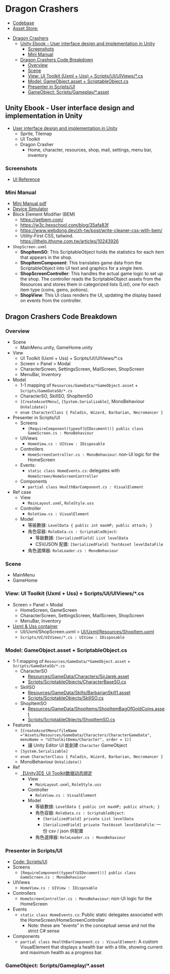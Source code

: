 # Dragon Crashers

- [Codebase](https://github.com/androchentw/unity-tutorial-projects/tree/main/dragon-crashers/Assets)
- [Asset Store:](https://assetstore.unity.com/packages/essentials/tutorial-projects/dragon-crashers-ui-toolkit-sample-project-231178)

<!-- TOC -->
* [Dragon Crashers](#dragon-crashers)
  * [Unity Ebook - User interface design and implementation in Unity](#unity-ebook---user-interface-design-and-implementation-in-unity)
    * [Screenshots](#screenshots)
    * [Mini Manual](#mini-manual)
  * [Dragon Crashers Code Breakdown](#dragon-crashers-code-breakdown)
    * [Overview](#overview)
    * [Scene](#scene)
    * [View: UI Toolkit (Uxml + Uss) + Scripts/UI/UIViews/*.cs](#view-ui-toolkit-uxml--uss--scriptsuiuiviewscs)
    * [Model: GameObject.asset + ScriptableObject.cs](#model-gameobjectasset--scriptableobjectcs)
    * [Presenter in Scripts/UI](#presenter-in-scriptsui)
    * [GameObject: Scripts/Gameplay/*.asset](#gameobject-scriptsgameplayasset)
<!-- TOC -->

## Unity Ebook - User interface design and implementation in Unity

- [User interface design and implementation in Unity](https://unity.com/resources/user-interface-design-and-implementation-in-unity)
  - Sprite, Tilemap
  - UI Toolkit
  - Dragon Crasher
    - Home, character, resources, shop, mail, settings, menu bar, inventory

### Screenshots

- [UI Reference](https://github.com/androchentw/unity-tutorial-projects/blob/main/dragon-crashers/Assets/UI/Reference/0%20home-screen.jpg)

### Mini Manual

- [Mini Manual pdf](https://github.com/androchentw/unity-tutorial-projects/blob/main/dragon-crashers/Assets/Documentation/Mini%20manual%20for%20UI%20TK-DG_%20pdf.pdf)
- [Device Simulator](https://docs.unity3d.com/Packages/com.unity.device-simulator@3.0/manual/index.html)
- Block Element Modifier (BEM)
  - https://getbem.com/
  - https://w3c.hexschool.com/blog/35afa83f
  - https://www.webdong.dev/zh-tw/post/write-cleaner-css-with-bem/
  - Utility-First CSS, tailwind. https://ithelp.ithome.com.tw/articles/10243926
- `ShopScreen.uxml`
  - **ShopItemSO**: This ScriptableObject holds the statistics for each item that appears in the shop.
  - **ShopItemComponent**: This translates game data from the ScriptableObject into UI text and graphics for a single item.
  - **ShopScreenController**: This handles the actual game logic to set up the shop. The controller reads the ScriptableObject assets from the Resources and stores them in categorized lists (List), one for each item type (coins, gems, potions).
  - **ShopView**: This UI class renders the UI, updating the display based on events from the controller.

## Dragon Crashers Code Breakdown

### Overview

- Scene
  - MainMenu.unity, GameHome.unity
- View
  - UI Toolkit (Uxml + Uss) + Scripts/UI/UIViews/*.cs
  - Screen > Panel > Modal
  - CharacterScreen, SettingsScreen, MailScreen, ShopScreen
  - MenuBar, Inventory
- Model
  - 1-1 mapping of `Resources/GameData/*GameObject.asset` + `Scripts/GameDataSO/*.cs`
  - CharacterSO, SkillSO, ShopItemSO
  - `[CreateAssetMenu]`, `[System.Serializable]`, MonoBehaviour `OnValidate()`
  - `enum CharacterClass { Paladin, Wizard, Barbarian, Necromancer }`
- Presenter in Scripts/UI
  - Screens
    - `[RequireComponent(typeof(UIDocument))] public class GameScreen.cs : MonoBehaviour`
  - UIViews
    - `HomeView.cs : UIView : IDisposable`
  - Controllers
    - `HomeScreenController.cs : MonoBehaviour`: non-UI logic for the HomeScreen
  - Events:
    - `static class HomeEvents.cs`: delegates with `HomeScreen/HomeScreenController`
  - Components
    - `partial class HealthBarComponent.cs : VisualElement`
- Ref case
  - View
    - `MainLayout.uxml`, `RoleStyle.uss`
  - Controller
    - `RoleView.cs : VisualElement`
  - Model
    - 等級數據: `LevelData { public int maxHP; public attack; } `
    - 角色容器: `RoleData.cs : ScriptableObject`:
      - 等級數據: `[SerializedField] List levelData`
      - CSV/JSON 配置: `[SerializedField] TextAsset levelDataFile`
    - 角色選擇器: `RoleLoader.cs : MonoBehaviour`

### Scene

- MainMenu
- GameHome

### View: UI Toolkit (Uxml + Uss) + Scripts/UI/UIViews/*.cs

- Screen > Panel > Modal
  - HomeScreen, GameScreen
  - CharacterScreen, SettingsScreen, MailScreen, ShopScreen
  - MenuBar, Inventory
- [Uxml & Uss container](https://github.com/androchentw/unity-tutorial-projects/blob/main/dragon-crashers/Assets/UI/Uxml/HomeScreen.uxml)
  - UI/Uxml/ShopScreen.uxml > [UI/Uxml/Resources/ShopItem.uxml](https://github.com/androchentw/unity-tutorial-projects/blob/2e8c7ef62c470c456ad671b44f20b6d0f60acb1c/dragon-crashers/Assets/UI/Uxml/Resources/ShopItem.uxml#L2)
  - `Scripts/UI/UIViews/*.cs : UIView : IDisposable`

### Model: GameObject.asset + ScriptableObject.cs

- 1-1 mapping of `Resources/GameData/*GameObject.asset` + `Scripts/GameDataSO/*.cs`
  - CharacterSO
    - [Resources/GameData/Characters/SirJarek.asset](https://github.com/androchentw/unity-tutorial-projects/blob/main/dragon-crashers/Assets/Resources/GameData/Characters/SirJarek.asset)
    - [Scripts/ScriptableObjects/CharacterBaseSO.cs](https://github.com/androchentw/unity-tutorial-projects/blob/main/dragon-crashers/Assets/Scripts/ScriptableObjects/CharacterBaseSO.cs)
  - SkillSO
    - [Resources/GameData/Skills/BarbarianSkill1.asset](https://github.com/androchentw/unity-tutorial-projects/blob/main/dragon-crashers/Assets/Resources/GameData/Skills/BarbarianSkill1.asset)
    - [Scripts/ScriptableObjects/SkillSO.cs](https://github.com/androchentw/unity-tutorial-projects/blob/main/dragon-crashers/Assets/Scripts/ScriptableObjects/SkillSO.cs)
  - ShopItemSO
    - [Resources/GameData/ShopItems/ShopItemBagOfGoldCoins.asset](https://github.com/androchentw/unity-tutorial-projects/blob/main/dragon-crashers/Assets/Resources/GameData/ShopItems/ShopItemBagOfGoldCoins.asset)
    - [Scripts/ScriptableObjects/ShopItemSO.cs](https://github.com/androchentw/unity-tutorial-projects/blob/main/dragon-crashers/Assets/Scripts/ScriptableObjects/ShopItemSO.cs)
- Features
  - `[CreateAssetMenu(fileName ="Assets/Resources/GameData/Characters/CharacterGameData", menuName = "UIToolkitDemo/Character", order = 1)]`
    - 讓 Unity Editor UI 能創建 `Character` GameObject
  - `[System.Serializable]`
  - `enum CharacterClass { Paladin, Wizard, Barbarian, Necromancer }`
  - MonoBehaviour `OnValidate()`
- Ref
  - [【Unity3D】UI Toolkit数据动态绑定](https://blog.csdn.net/m0_37602827/article/details/132815013)
    - View
      - `MainLayout.uxml`, `RoleStyle.uss`
    - Controller
      - `RoleView.cs : VisualElement`
    - Model
      - 等級數據: `LevelData { public int maxHP; public attack; } `
      - 角色容器: `RoleData.cs : ScriptableObject`:
        - `[SerializedField] private List levelData`
        - `[SerializedField] private TextAsset levelDataFile`: 一份 csv / json 供配置
      - 角色選擇器: `RoleLoader.cs : MonoBehaviour`

### Presenter in Scripts/UI

- [Code: Scripts/UI](https://github.com/androchentw/unity-tutorial-projects/tree/main/dragon-crashers/Assets/Scripts/UI)
- Screens
  - `[RequireComponent(typeof(UIDocument))] public class GameScreen.cs : MonoBehaviour`
- UIViews
  - `HomeView.cs : UIView : IDisposable`
- Controllers
  - `HomeScreenController.cs : MonoBehaviour`: non-UI logic for the HomeScreen
- Events
  - `static class HomeEvents.cs`: Public static delegates associated with the HomeScreen/HomeScreenController
    - Note: these are "events" in the conceptual sense and not the strict C# sense
- Components
  - `partial class HealthBarComponent.cs : VisualElement`:  A custom VisualElement that displays a health bar with a title, showing current and maximum health as a progress bar.

### GameObject: Scripts/Gameplay/*.asset
